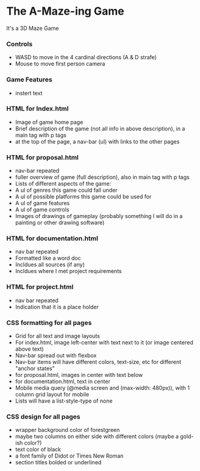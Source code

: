 # The A-Maze-ing Game

It's a 3D Maze Game

### Controls
- WASD to move in the 4 cardinal directions (A & D strafe)
- Mouse to move first person camera

### Game Features
- instert text

### HTML for Index.html
- Image of game home page
- Brief description of the game (not all info in above description), in a main tag with p tags
- at the top of the page, a nav-bar (ul) with links to the other pages

### HTML for proposal.html
- nav-bar repeated
- fuller overview of game (full description), also in main tag with p tags
- Lists of different aspects of the game:
-   A ul of genres this game could fall under
-   A ul of possible platforms this game could be used for 
-   A ul of game features
-   A ul of game controls
- Images of drawings of gameplay (probably something I will do in a painting or other drawing software)

### HTML for documentation.html
- nav bar repeated
- Formatted like a word doc
- Incldues all sources (if any)
- Incldues where I met project requirements

### HTML for project.html
- nav bar repeated
- Indication that it is a place holder

### CSS formatting for all pages
- Grid for all text and image layouts
- For index.html, image left-center with text next to it (or image centered above text)
- Nav-bar spread out with flexbox
- Nav-bar items will have different colors, text-size, etc for different "anchor states"
- for proposal.html, images in center with text below
- for documentation.html, text in center
- Mobile media query (@media screen and (max-width: 480px)), with 1 column grid layout for mobile
- Lists will have a list-style-type of none

### CSS design for all pages
- wrapper background color of forestgreen
- maybe two columns on either side with different colors (maybe a gold-ish color?)
- text color of black
- a font family of Didot or Times New Roman
- section titles bolded or underlined


